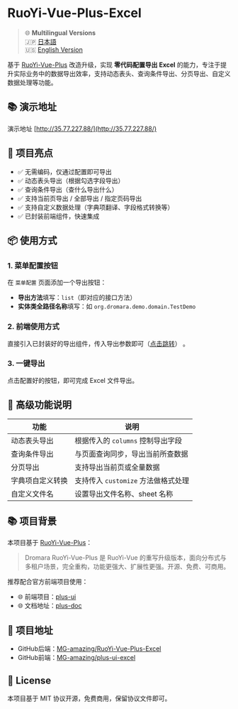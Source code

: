 # RuoYi-Vue-Plus-Excel
> 🌐 **Multilingual Versions**  
> 🇯🇵 [日本語](./md/RuoYi-Vue-Plus-Excel-ja.md)  
> 🇺🇸 [English Version](./md/RuoYi-Vue-Plus-Excel-en.md)

基于 [RuoYi-Vue-Plus](https://gitee.com/dromara/RuoYi-Vue-Plus) 改造升级，实现 **零代码配置导出 Excel** 的能力，专注于提升实际业务中的数据导出效率，支持动态表头、查询条件导出、分页导出、自定义数据处理等功能。

## 📚 演示地址
演示地址 [http://35.77.227.88/](http://35.77.227.88/)

## 🌟 项目亮点

- ✅ 无需编码，仅通过配置即可导出
- ✅ 动态表头导出（根据勾选字段导出）
- ✅ 查询条件导出（查什么导出什么）
- ✅ 支持当前页导出 / 全部导出 / 指定页码导出
- ✅ 支持自定义数据处理（字典项翻译、字段格式转换等）
- ✅ 已封装前端组件，快速集成

## 📦 使用方式

### 1. 菜单配置按钮

在 `菜单配置` 页面添加一个导出按钮：

- **导出方法**填写：`list`（即对应的接口方法）
- **实体类全路径名称**填写：如 `org.dromara.demo.domain.TestDemo`

### 2. 前端使用方式

直接引入已封装好的导出组件，传入导出参数即可（[点击跳转](https://github.com/MG-amazing/plus-ui-excel)） 。

### 3. 一键导出

点击配置好的按钮，即可完成 Excel 文件导出。

## 🧩 高级功能说明

| 功能                     | 说明 |
|--------------------------|------|
| 动态表头导出             | 根据传入的 `columns` 控制导出字段 |
| 查询条件导出             | 与页面查询同步，导出当前所查数据 |
| 分页导出                 | 支持导出当前页或全量数据 |
| 字典项自定义转换         | 支持传入 `customize` 方法做格式处理 |
| 自定义文件名             | 设置导出文件名称、sheet 名称 |

## 📚 项目背景

本项目基于 [RuoYi-Vue-Plus](https://gitee.com/dromara/RuoYi-Vue-Plus)：

> Dromara RuoYi-Vue-Plus 是 RuoYi-Vue 的重写升级版本，面向分布式与多租户场景，完全重构，功能更强大、扩展性更强。开源、免费、可商用。

推荐配合官方前端项目使用：

- 🌐 前端项目：[plus-ui](https://gitee.com/JavaLionLi/plus-ui)
- 🌐 文档地址：[plus-doc](https://plus-doc.dromara.org)

## 🔗 项目地址

- GitHub后端：[MG-amazing/RuoYi-Vue-Plus-Excel](https://github.com/MG-amazing/RuoYi-Vue-Plus-Excel)
- GitHub前端：[MG-amazing/plus-ui-excel](https://github.com/MG-amazing/plus-ui-excel)

## 📝 License

本项目基于 MIT 协议开源，免费商用，保留协议文件即可。
